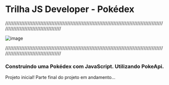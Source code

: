 # Trilha JS Developer - Pokédex
//////////////////////////////////////////////////////////////////////////////////////////////////////////////////////////////////////

![image](Img-GitHub/International_Pokémon_logo.svg.png)

//////////////////////////////////////////////////////////////////////////////////////////////////////////////////////////////////////

<h3>Construindo uma Pokédex com JavaScript. Utilizando PokeApi.</h3>
<p>Projeto inicial! Parte final do projeto em andamento...</p>
